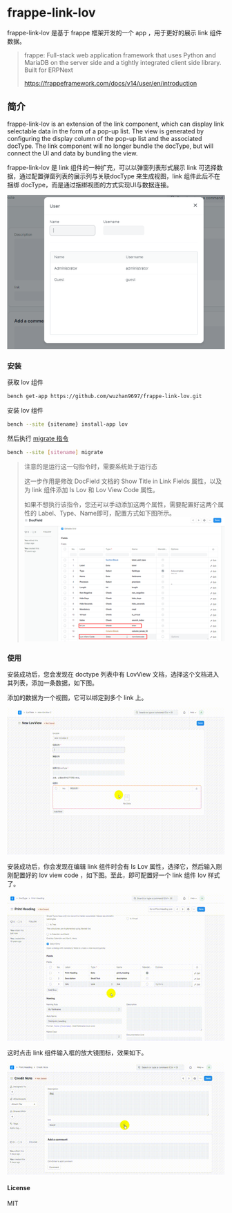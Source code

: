 # frappe-link-lov

frappe-link-lov 是基于 frappe 框架开发的一个 app ，用于更好的展示 link 组件数据。
> frappe: Full-stack web application framework that uses Python and MariaDB on the server side and a tightly integrated client side library. Built for ERPNext
>
> https://frappeframework.com/docs/v14/user/en/introduction
## 简介

frappe-link-lov is an extension of the link component, which can display link selectable data in the form of a pop-up list. The view is generated by configuring the display column of the pop-up list and the associated docType. The link component will no longer bundle the docType, but will connect the UI and data by bundling the view.

frappe-link-lov 是 link 组件的一种扩充，可以以弹窗列表形式展示 link 可选择数据，通过配置弹窗列表的展示列与关联docType 来生成视图，link 组件此后不在捆绑 docType，而是通过捆绑视图的方式实现UI与数据连接。

![img_1](https://github.com/wuzhan9697/frappe-link-lov/blob/3b5bb3ce914f410d41f7e337f02e8fa32afc0939/action/readme/img_1.png)

### 安装

获取 lov 组件 

```bash
bench get-app https://github.com/wuzhan9697/frappe-link-lov.git
```

安装 lov 组件

```bash
bench --site {sitename} install-app lov
```

然后执行 [migrate 指令](https://frappeframework.com/docs/v14/user/en/bench/reference/migrate)

```bash
bench --site [sitename] migrate
```

> 注意的是运行这一句指令时，需要系统处于运行态
>
> 这一步作用是修改 DocField 文档的 Show Title in Link Fields 属性，以及为 link 组件添加 Is Lov 和 Lov View Code 属性。
>
> 如果不想执行该指令，您还可以手动添加这两个属性，需要配置好这两个属性的 Label、Type、Name即可，配置方式如下图所示。
> ![image-20230623224116105](https://github.com/wuzhan9697/frappe-link-lov/blob/3b5bb3ce914f410d41f7e337f02e8fa32afc0939/action/readme/img_4.png)

### 使用

安装成功后，您会发现在 doctype 列表中有 LovView 文档，选择这个文档进入其列表，添加一条数据，如下图。

添加的数据为一个视图，它可以绑定到多个 link 上。

![img_1](https://github.com/wuzhan9697/frappe-link-lov/blob/d053b5cecb4997cc018515684ff833464b87381d/action/readme/Video_20230623232606%2000_00_00-00_00_30.gif)


安装成功后，你会发现在编辑 link 组件时会有 Is Lov 属性，选择它，然后输入刚刚配置好的 lov view code ，如下图。至此，即可配置好一个 link 组件 lov 样式了。

![img_1](https://github.com/wuzhan9697/frappe-link-lov/blob/d053b5cecb4997cc018515684ff833464b87381d/action/readme/Video_20230623232126%2000_00_00-00_00_30.gif)

这时点击 link 组件输入框的放大镜图标，效果如下。


![img_1](https://github.com/wuzhan9697/frappe-link-lov/blob/d053b5cecb4997cc018515684ff833464b87381d/action/readme/Video_20230623231837%2000_00_00-00_00_30.gif)

#### License

MIT